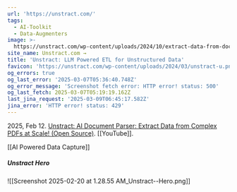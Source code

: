 ```yaml
---
url: 'https://unstract.com/'
tags:
  - AI-Toolkit
  - Data-Augmenters
image: >-
  https://unstract.com/wp-content/uploads/2024/10/extract-data-from-documents-with-unstract.png
site_name: Unstract.com →
title: 'Unstract: LLM Powered ETL for Unstructured Data'
favicon: 'https://unstract.com/wp-content/uploads/2024/03/unstract-u.png'
og_errors: true
og_last_error: '2025-03-07T05:36:40.748Z'
og_error_message: 'Screenshot fetch error: HTTP error! status: 500'
og_last_fetch: 2025-03-07T05:19:19.162Z
last_jina_request: '2025-03-09T06:45:17.582Z'
jina_error: 'HTTP error! status: 429'
---
```

2025, Feb 12. [Unstract: AI Document Parser: Extract Data from Complex PDFs at Scale! (Open Source)](https://youtu.be/Ymq8o7FSoVc?si=5VZE2VbjqdF_-dgO). [[YouTube]].

[[AI Powered Data Capture]]

##### Unstract Hero
![[Screenshot 2025-02-20 at 1.28.55 AM_Unstract--Hero.png]]
